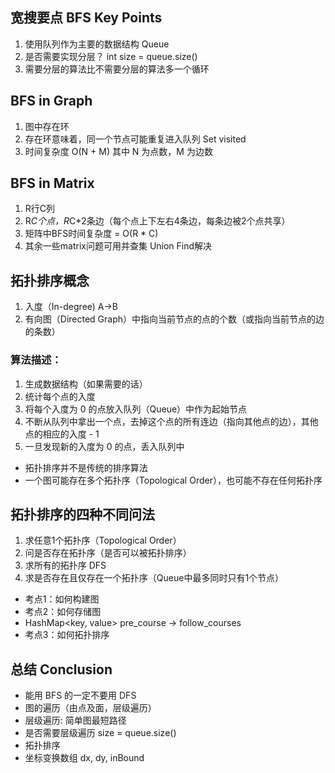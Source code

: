 ## 宽搜要点 BFS Key Points
1. 使用队列作为主要的数据结构 Queue
2. 是否需要实现分层？ int size = queue.size()
3. 需要分层的算法比不需要分层的算法多一个循环

## BFS in Graph
1. 图中存在环
2. 存在环意味着，同一个节点可能重复进入队列 Set<E> visited
3. 时间复杂度 O(N + M) 其中 N 为点数，M 为边数

## BFS in Matrix
1. R行C列
2. R*C个点，R*C*2条边（每个点上下左右4条边，每条边被2个点共享）
3. 矩阵中BFS时间复杂度 = O(R * C)
4. 其余一些matrix问题可用并查集 Union Find解决

## 拓扑排序概念
1. 入度（In-degree) A->B
2. 有向图（Directed Graph）中指向当前节点的点的个数（或指向当前节点的边的条数）

### 算法描述：
1. 生成数据结构（如果需要的话）
2. 统计每个点的入度
3. 将每个入度为 0 的点放入队列（Queue）中作为起始节点
4. 不断从队列中拿出一个点，去掉这个点的所有连边（指向其他点的边），其他点的相应的入度 - 1
5. 一旦发现新的入度为 0 的点，丢入队列中
- 拓扑排序并不是传统的排序算法
- 一个图可能存在多个拓扑序（Topological Order），也可能不存在任何拓扑序

## 拓扑排序的四种不同问法
1. 求任意1个拓扑序（Topological Order）
2. 问是否存在拓扑序（是否可以被拓扑排序）
3. 求所有的拓扑序 DFS
4. 求是否存在且仅存在一个拓扑序（Queue中最多同时只有1个节点）

- 考点1：如何构建图
- 考点2：如何存储图
- HashMap<key, value> pre_course -> follow_courses
- 考点3：如何拓扑排序

## 总结 Conclusion
- 能用 BFS 的一定不要用 DFS
- 图的遍历（由点及面，层级遍历）
- 层级遍历: 简单图最短路径
- 是否需要层级遍历 size = queue.size()
- 拓扑排序
- 坐标变换数组 dx, dy, inBound
